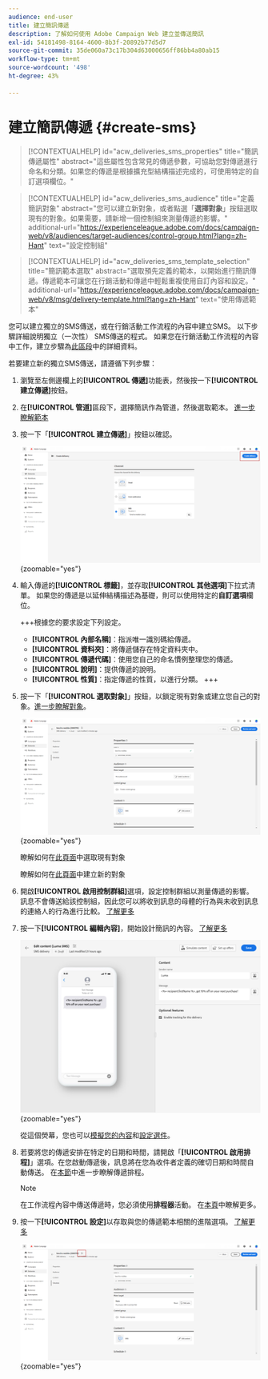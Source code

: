 ```yaml
---
audience: end-user
title: 建立簡訊傳遞
description: 了解如何使用 Adobe Campaign Web 建立並傳送簡訊
exl-id: 54181498-8164-4600-8b3f-20892b77d5d7
source-git-commit: 35de060a73c17b304d63000656ff86bb4a80ab15
workflow-type: tm+mt
source-wordcount: '498'
ht-degree: 43%

---
```


# 建立簡訊傳遞 {#create-sms}

>[!CONTEXTUALHELP]
>id="acw_deliveries_sms_properties"
>title="簡訊傳遞屬性"
>abstract="這些屬性包含常見的傳遞參數，可協助您對傳遞進行命名和分類。如果您的傳遞是根據擴充型結構描述完成的，可使用特定的自訂選項欄位。"

>[!CONTEXTUALHELP]
>id="acw_deliveries_sms_audience"
>title="定義簡訊對象"
>abstract="您可以建立新對象，或者點選「**選擇對象**」按鈕選取現有的對象。如果需要，請新增一個控制組來測量傳遞的影響。"
>additional-url="https://experienceleague.adobe.com/docs/campaign-web/v8/audiences/target-audiences/control-group.html?lang=zh-Hant" text="設定控制組"

>[!CONTEXTUALHELP]
>id="acw_deliveries_sms_template_selection"
>title="簡訊範本選取"
>abstract="選取預先定義的範本，以開始進行簡訊傳遞。傳遞範本可讓您在行銷活動和傳遞中輕鬆重複使用自訂內容和設定。"
>additional-url="https://experienceleague.adobe.com/docs/campaign-web/v8/msg/delivery-template.html?lang=zh-Hant" text="使用傳遞範本"


您可以建立獨立的SMS傳送，或在行銷活動工作流程的內容中建立SMS。 以下步驟詳細說明獨立（一次性） SMS傳送的程式。 如果您在行銷活動工作流程的內容中工作，建立步驟為[此區段](../workflows/activities/channels.md#create-a-delivery-in-a-campaign-workflow)中的詳細資料。


若要建立新的獨立SMS傳送，請遵循下列步驟：

1. 瀏覽至左側邊欄上的&#x200B;**[!UICONTROL 傳遞]**&#x200B;功能表，然後按一下&#x200B;**[!UICONTROL 建立傳遞]**&#x200B;按鈕。

1. 在&#x200B;**[!UICONTROL 管道]**&#x200B;區段下，選擇簡訊作為管道，然後選取範本。 [進一步瞭解範本](../msg/delivery-template.md)

1. 按一下「**[!UICONTROL 建立傳遞]**」按鈕以確認。

   ![](assets/sms_create_1.png){zoomable="yes"}

1. 輸入傳遞的&#x200B;**[!UICONTROL 標籤]**，並存取&#x200B;**[!UICONTROL 其他選項]**&#x200B;下拉式清單。 如果您的傳遞是以延伸結構描述為基礎，則可以使用特定的&#x200B;**自訂選項**&#x200B;欄位。

   +++根據您的要求設定下列設定。
   * **[!UICONTROL 內部名稱]**：指派唯一識別碼給傳遞。
   * **[!UICONTROL 資料夾]**：將傳遞儲存在特定資料夾中。
   * **[!UICONTROL 傳遞代碼]**：使用您自己的命名慣例整理您的傳遞。
   * **[!UICONTROL 說明]**：提供傳遞的說明。
   * **[!UICONTROL 性質]**：指定傳遞的性質，以進行分類。
+++

1. 按一下「**[!UICONTROL 選取對象]**」按鈕，以鎖定現有對象或建立您自己的對象。[進一步瞭解對象](../audience/about-recipients.md)。

   ![](assets/sms_create_2.png){zoomable="yes"}

   瞭解如何在[此頁面](../audience/add-audience.md)中選取現有對象

   瞭解如何在[此頁面](../audience/one-time-audience.md)中建立新的對象

1. 開啟&#x200B;**[!UICONTROL 啟用控制群組]**&#x200B;選項，設定控制群組以測量傳遞的影響。 訊息不會傳送給該控制組，因此您可以將收到訊息的母體的行為與未收到訊息的連絡人的行為進行比較。 [了解更多](../audience/control-group.md)

1. 按一下&#x200B;**[!UICONTROL 編輯內容]**，開始設計簡訊的內容。 [了解更多](content-sms.md)

   ![](assets/sms_create_4.png){zoomable="yes"}

   從這個熒幕，您也可以[模擬您的內容](../preview-test/preview-test.md)和[設定選件](../msg/offers.md)。

1. 若要將您的傳遞安排在特定的日期和時間，請開啟「**[!UICONTROL 啟用排程]**」選項。在您啟動傳遞後，訊息將在您為收件者定義的確切日期和時間自動傳送。 在[本節](../msg/gs-deliveries.md#gs-schedule)中進一步瞭解傳遞排程。

   >[!NOTE]
   >
   >在工作流程內容中傳送傳遞時，您必須使用&#x200B;**排程器**&#x200B;活動。 在[本頁](../workflows/activities/scheduler.md)中瞭解更多。

1. 按一下&#x200B;**[!UICONTROL 設定]**&#x200B;以存取與您的傳遞範本相關的進階選項。 [了解更多](../advanced-settings/delivery-settings.md)

   ![](assets/sms_create_3.png){zoomable="yes"}
